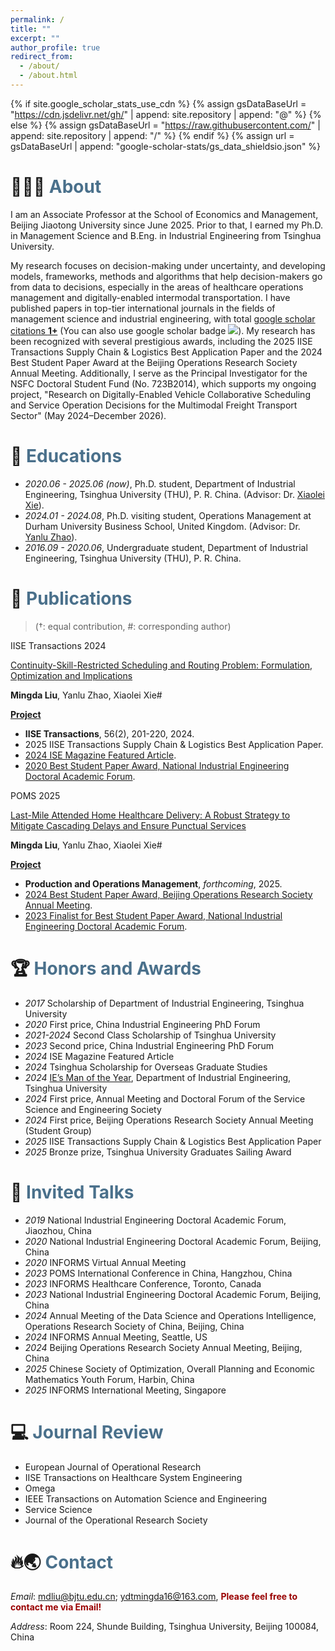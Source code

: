 ```yaml
---
permalink: /
title: ""
excerpt: ""
author_profile: true
redirect_from: 
  - /about/
  - /about.html
---
```


{% if site.google_scholar_stats_use_cdn %}
{% assign gsDataBaseUrl = "https://cdn.jsdelivr.net/gh/" | append: site.repository | append: "@" %}
{% else %}
{% assign gsDataBaseUrl = "https://raw.githubusercontent.com/" | append: site.repository | append: "/" %}
{% endif %}
{% assign url = gsDataBaseUrl | append: "google-scholar-stats/gs_data_shieldsio.json" %}


<span class='anchor' id='about-me'></span>
# 🙋‍♂️🎉 <font color="#4A708B">About</font>
I am an Associate Professor at the School of Economics and Management, Beijing Jiaotong University since June 2025. Prior to that, I earned my Ph.D. in Management Science and B.Eng. in Industrial Engineering from Tsinghua University. 

My research focuses on decision-making under uncertainty, and developing models, frameworks, methods and algorithms that help decision-makers go from data to decisions, especially in the areas of healthcare operations management and digitally-enabled intermodal transportation. I have published papers in top-tier international journals in the fields of management science and industrial engineering, with total <a href='https://scholar.google.com/citations?user=q1cdK9sAAAAJ'>google scholar citations <strong><span id='total_cit'>1+</span></strong></a> (You can also use google scholar badge <a href='https://scholar.google.com/citations?user=q1cdK9sAAAAJ'><img src="https://img.shields.io/endpoint?url={{ url | url_encode }}&logo=Google%20Scholar&labelColor=f6f6f6&color=9cf&style=flat&label=citations"></a>). My research has been recognized with several prestigious awards, including the 2025 IISE Transactions Supply Chain & Logistics Best Application Paper and the 2024 Best Student Paper Award at the Beijing Operations Research Society Annual Meeting. Additionally, I serve as the Principal Investigator for the NSFC Doctoral Student Fund (No. 723B2014), which supports my ongoing project, "Research on Digitally-Enabled Vehicle Collaborative Scheduling and Service Operation Decisions for the Multimodal Freight Transport Sector" (May 2024–December 2026).




# 📖 <font color="#4A708B">Educations</font>
- *2020.06 - 2025.06 (now)*, Ph.D. student, Department of Industrial Engineering, Tsinghua University (THU), P. R. China. (Advisor: Dr. [Xiaolei Xie](https://scholar.google.com/citations?user=XpGnNI8AAAAJ&hl=en)). <br>
- *2024.01 - 2024.08*, Ph.D. visiting student, Operations Management at Durham University Business School, United Kingdom. (Advisor: Dr. [Yanlu Zhao](https://yanluzhao.com/)). <br>
- *2016.09 - 2020.06*, Undergraduate student, Department of Industrial Engineering, Tsinghua University (THU), P. R. China.

# 📝 <font color="#4A708B">Publications</font>
> (†: equal contribution, #: corresponding author)

<div class="badge">IISE Transactions 2024</div></div>

[Continuity-Skill-Restricted Scheduling and Routing Problem: Formulation, Optimization and Implications](https://www.tandfonline.com/doi/epdf/10.1080/24725854.2023.2215843?needAccess=true)

**Mingda Liu**, Yanlu Zhao, Xiaolei Xie#

[**Project**](https://scholar.google.com/citations?view_op=view_citation&hl=zh-CN&user=q1cdK9sAAAAJ&citation_for_view=q1cdK9sAAAAJ:u-x6o8ySG0sC) <strong><span class='show_paper_citations' data='q1cdK9sAAAAJ:u-x6o8ySG0sC'></span></strong>
- **IISE Transactions**, 56(2), 201-220, 2024.
- 2025 IISE Transactions Supply Chain & Logistics Best Application Paper.
- [2024 ISE Magazine Featured Article](https://www.iise.org/iemagazine/2024-01/html/research/research.html).
- [2020 Best Student Paper Award, National Industrial Engineering Doctoral Academic Forum](https://mp.weixin.qq.com/s/iPGUYpj0OVomeEYKu4W2Xw).

<div class="badge">POMS 2025</div></div>

[Last-Mile Attended Home Healthcare Delivery: A Robust Strategy to Mitigate Cascading Delays and Ensure Punctual Services](https://journals.sagepub.com/doi/abs/10.1177/10591478251318914)

**Mingda Liu**, Yanlu Zhao, Xiaolei Xie#

[**Project**](https://cloud.tsinghua.edu.cn/f/c2cf6587525f4e71bb40/) <strong><span class='show_paper_citations' data='q1cdK9sAAAAJ:d1gkVwhDpl0C'></span></strong>
- **Production and Operations Management**, *forthcoming*, 2025.
- [2024 Best Student Paper Award, Beijing Operations Research Society Annual Meeting](https://mp.weixin.qq.com/s/hwKTySjk0-GU_UagHYyw6w).
- [2023 Finalist for Best Student Paper Award, National Industrial Engineering Doctoral Academic Forum](https://mp.weixin.qq.com/s/AnyB92uou4trDrS8nmc6Dg).


<span class='anchor' id='-honors-and-awards'></span>
# 🏆️ <font color="#4A708B">Honors and Awards</font>
- *2017* Scholarship of Department of Industrial Engineering, Tsinghua University    
- *2020* First price, China Industrial Engineering PhD Forum
- *2021-2024* Second Class Scholarship of Tsinghua University
- *2023* Second price, China Industrial Engineering PhD Forum
- *2024* ISE Magazine Featured Article                                                                     
- *2024* Tsinghua Scholarship for Overseas Graduate Studies
- *2024* [IE’s Man of the Year](https://mp.weixin.qq.com/s/r31Ou-6kimwFKCOgCwEesw), Department of Industrial Engineering, Tsinghua University  
- *2024* First price, Annual Meeting and Doctoral Forum of the Service Science and Engineering Society
- *2024* First price, Beijing Operations Research Society Annual Meeting (Student Group)
- *2025* IISE Transactions Supply Chain & Logistics Best Application Paper
- *2025* Bronze prize, Tsinghua University Graduates Sailing Award 

# 💬 <font color="#4A708B">Invited Talks</font>
- *2019* National Industrial Engineering Doctoral Academic Forum, Jiaozhou, China
- *2020* National Industrial Engineering Doctoral Academic Forum, Beijing, China
- *2020* INFORMS Virtual Annual Meeting
- *2023* POMS International Conference in China, Hangzhou, China
- *2023* INFORMS Healthcare Conference, Toronto, Canada
- *2023* National Industrial Engineering Doctoral Academic Forum, Beijing, China
- *2024* Annual Meeting of the Data Science and Operations Intelligence, Operations Research Society of China, Beijing, China
- *2024* INFORMS Annual Meeting, Seattle, US
- *2024* Beijing Operations Research Society Annual Meeting, Beijing, China
- *2025* Chinese Society of Optimization, Overall Planning and Economic Mathematics Youth Forum, Harbin, China
- *2025* INFORMS International Meeting, Singapore

# 💻 <font color="#4A708B">Journal Review</font>  
- European Journal of Operational Research
-	IISE Transactions on Healthcare System Engineering
-	Omega
-	IEEE Transactions on Automation Science and Engineering
-	Service Science
-	Journal of the Operational Research Society

<span class='anchor' id='-contact'></span>
# 🔥🌏️ <font color="#4A708B">Contact</font>
*Email*: mdliu@bjtu.edu.cn; ydtmingda16@163.com,   **<font color="#990000"> Please feel free to contact me via Email! </font>**

*Address*: Room 224, Shunde Building, Tsinghua University, Beijing 100084, China


